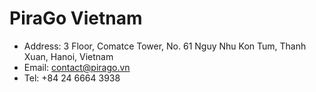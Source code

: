 # PiraGo Vietnam

- Address: 3 Floor, Comatce Tower, No. 61 Nguy Nhu Kon Tum, Thanh Xuan, Hanoi, Vietnam
- Email: contact@pirago.vn
- Tel: +84 24 6664 3938
